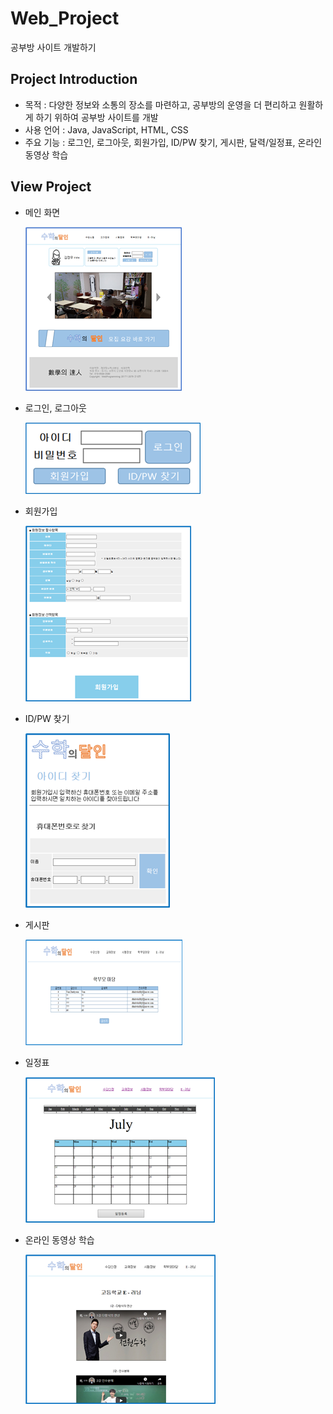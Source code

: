 # Web_Project
공부방 사이트 개발하기

## Project Introduction
- 목적 : 다양한 정보와 소통의 장소를 마련하고, 공부방의 운영을 더 편리하고 원활하게 하기 위하여 공부방 사이트를 개발
- 사용 언어 : Java, JavaScript, HTML, CSS 
- 주요 기능 : 로그인, 로그아웃, 회원가입, ID/PW 찾기, 게시판, 달력/일정표, 온라인 동영상 학습

## View Project
- 메인 화면

    ![메인 화면](./images/메인화면.png)
    
- 로그인, 로그아웃

    ![로그인](./images/로그인.png)
    
- 회원가입

    ![회원가입](./images/회원가입.png)

- ID/PW 찾기

    ![IDPW찾기](./images/IDPW찾기.png)

- 게시판

    ![게시판](./images/게시판.png)
    
- 일정표

    ![일정](./images/일정.png)
    
- 온라인 동영상 학습

    ![온라인러닝](./images/온라인러닝.png)
